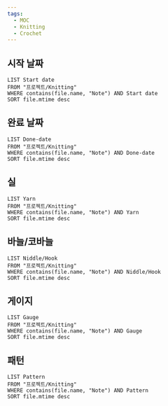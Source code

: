 ```yaml
---
tags:
  - MOC
  - Knitting
  - Crochet
---
```


## 시작 날짜

```dataview
LIST Start date
FROM "프로젝트/Knitting"
WHERE contains(file.name, "Note") AND Start date
SORT file.mtime desc
```

## 완료 날짜

```dataview
LIST Done-date
FROM "프로젝트/Knitting"
WHERE contains(file.name, "Note") AND Done-date
SORT file.mtime desc
```

## 실

```dataview
LIST Yarn
FROM "프로젝트/Knitting"
WHERE contains(file.name, "Note") AND Yarn
SORT file.mtime desc
```

## 바늘/코바늘

```dataview
LIST Niddle/Hook
FROM "프로젝트/Knitting"
WHERE contains(file.name, "Note") AND Niddle/Hook
SORT file.mtime desc
```

## 게이지

```dataview
LIST Gauge
FROM "프로젝트/Knitting"
WHERE contains(file.name, "Note") AND Gauge
SORT file.mtime desc
```

## 패턴

```dataview
LIST Pattern
FROM "프로젝트/Knitting"
WHERE contains(file.name, "Note") AND Pattern
SORT file.mtime desc
```